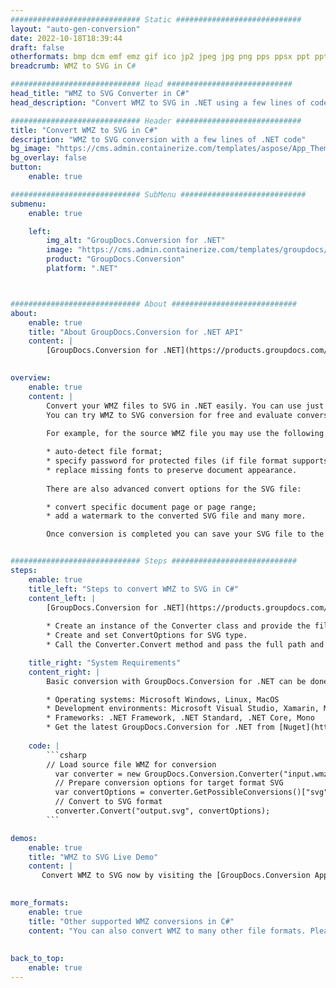 ```yaml
---
############################# Static ############################
layout: "auto-gen-conversion"
date: 2022-10-18T18:39:44
draft: false
otherformats: bmp dcm emf emz gif ico jp2 jpeg jpg png pps ppsx ppt pptx psb psd svg svgz tga tif tiff webp wmf wmz
breadcrumb: WMZ to SVG in C#

############################# Head ############################
head_title: "WMZ to SVG Converter in C#"
head_description: "Convert WMZ to SVG in .NET using a few lines of code. Use the GroupDocs Document Conversion API to convert over 160 file formats."

############################# Header ############################
title: "Convert WMZ to SVG in C#"
description: "WMZ to SVG conversion with a few lines of .NET code"
bg_image: "https://cms.admin.containerize.com/templates/aspose/App_Themes/V3/images/bg/header1.png"
bg_overlay: false
button:
    enable: true

############################# SubMenu ############################
submenu:
    enable: true

    left:
        img_alt: "GroupDocs.Conversion for .NET"
        image: "https://cms.admin.containerize.com/templates/groupdocs/images/product-logos/90x90-noborder/groupdocs-conversion-net.png"
        product: "GroupDocs.Conversion"
        platform: ".NET"



############################# About ############################
about:
    enable: true
    title: "About GroupDocs.Conversion for .NET API"
    content: |
        [GroupDocs.Conversion for .NET](https://products.groupdocs.com/conversion/net/) can be used to convert Microsoft Word, Excel, PowerPoint, PDF, Visio and other formats. GroupDocs.Conversion is a standalone API that is suitable for back-end and internal systems where high performance is required. It does not depend on any software such as Microsoft or Open Office.
    

overview:
    enable: true
    content: |
        Convert your WMZ files to SVG in .NET easily. You can use just a couple of C# code lines in any platform of your choice like - Windows, Linux, macOS.
        You can try WMZ to SVG conversion for free and evaluate conversion results quality.  Along with simple file conversion scenarios you can try more advanced options for loading source WMZ file and for saving output SVG result. 
        
        For example, for the source WMZ file you may use the following load options:

        * auto-detect file format;
        * specify password for protected files (if file format supports it);
        * replace missing fonts to preserve document appearance.
        
        There are also advanced convert options for the SVG file:

        * convert specific document page or page range;
        * add a watermark to the converted SVG file and many more.

        Once conversion is completed you can save your SVG file to the local file path or any third-party storage like FTP, Amazon S3, Google Drive, Dropbox etc. Please note - to convert WMZ to SVG there is no need for any additional software installed - like MS Office, Open Office, Adobe Acrobat Reader etc.


############################# Steps ############################
steps:
    enable: true
    title_left: "Steps to convert WMZ to SVG in C#"
    content_left: |
        [GroupDocs.Conversion for .NET](https://products.groupdocs.com/conversion/net/) makes it easy for developers to convert a WMZ file to SVG with a few lines of code.
        
        * Create an instance of the Converter class and provide the file WMZ with the full path
        * Create and set ConvertOptions for SVG type.
        * Call the Converter.Convert method and pass the full path and format (SVG) as a parameter

    title_right: "System Requirements"
    content_right: |
        Basic conversion with GroupDocs.Conversion for .NET can be done in just a few simple steps. Our APIs are supported on all major platforms and operating systems. Before executing the code below, make sure you have the following prerequisites installed on your system.

        * Operating systems: Microsoft Windows, Linux, MacOS
        * Development environments: Microsoft Visual Studio, Xamarin, MonoDevelop
        * Frameworks: .NET Framework, .NET Standard, .NET Core, Mono
        * Get the latest GroupDocs.Conversion for .NET from [Nuget](https://www.nuget.org/packages/groupdocs.conversion)
         
    code: |
        ```csharp    
        // Load source file WMZ for conversion
          var converter = new GroupDocs.Conversion.Converter("input.wmz");
          // Prepare conversion options for target format SVG
          var convertOptions = converter.GetPossibleConversions()["svg"].ConvertOptions;
          // Convert to SVG format
          converter.Convert("output.svg", convertOptions);
        ```

demos:
    enable: true
    title: "WMZ to SVG Live Demo"
    content: |
       Convert WMZ to SVG now by visiting the [GroupDocs.Conversion App](https://products.groupdocs.app/conversion/family) website. Online demo has the following advantages
          

more_formats:
    enable: true
    title: "Other supported WMZ conversions in C#"
    content: "You can also convert WMZ to many other file formats. Please see the list below."
       
       
back_to_top:
    enable: true
---
```

